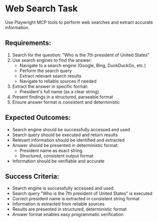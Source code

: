 # Web Search Task

Use Playwright MCP tools to perform web searches and extract accurate information.

## Requirements:

1. Search for the question: "Who is the 7th president of United States"
2. Use search engines to find the answer:
   - Navigate to a search engine (Google, Bing, DuckDuckGo, etc.)
   - Perform the search query
   - Extract relevant search results
   - Navigate to reliable sources if needed
3. Extract the answer in specific format:
   - President's full name (as a clear string)
4. Present findings in a structured, parseable format
5. Ensure answer format is consistent and deterministic

## Expected Outcomes:

- Search engine should be successfully accessed and used
- Search query should be executed and return results
- Relevant information should be identified and extracted
- Answer should be presented in deterministic format:
  - President name as exact string
  - Structured, consistent output format
- Information should be verifiable and accurate

## Success Criteria:

- Search engine is successfully accessed and used
- Search query "Who is the 7th president of United States" is executed
- Correct president name is extracted in consistent string format
- Information is extracted from reliable sources
- Results are presented in structured, deterministic format
- Answer format enables easy programmatic verification